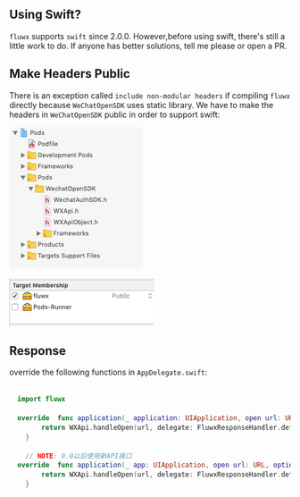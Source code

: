 ## Using Swift?
`fluwx` supports `swift` since 2.0.0. However,before using swift, there's still a little work to do.
If anyone has better solutions, tell me please or open a PR.

## Make Headers Public
There is an exception called `include non-modular headers` if compiling `fluwx` directly because `WeChatOpenSDK` uses static library.
We have to make the headers in `WeChatOpenSDK` public in order to support swift:

![make_headers_public](../arts/public_headers_1.png)

![make_headers_public](../arts/public_headers_2.png)


## Response
override the following functions in `AppDelegate.swift`:
```swift

  import fluwx

  override  func application(_ application: UIApplication, open url: URL, sourceApplication: String?, annotation: Any) -> Bool {
        return WXApi.handleOpen(url, delegate: FluwxResponseHandler.defaultManager())
    }

    // NOTE: 9.0以后使用新API接口
  override  func application(_ app: UIApplication, open url: URL, options: [UIApplication.OpenURLOptionsKey : Any] = [:]) -> Bool {
        return WXApi.handleOpen(url, delegate: FluwxResponseHandler.defaultManager())
    }

```